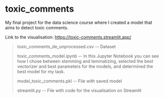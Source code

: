 # toxic_comments
My final project for the data science course where I created a model that aims to detect toxic comments.

Link to the visualisation: https://toxic-comments.streamlit.app/

> toxic_comments_de_unprocessed.csv -- Dataset
> 
> toxic_comments_model.ipynb -- In this Jupyter Notebook you can see how I chose between stemming and lemmatizing, selected the best vectorizer and best parameters for the models, and determined the best model for my task.
> 
> model_toxic_comments.pkl -- File with saved model
> 
> streamlit.py -- File with code for the visualisation on Streamlit
